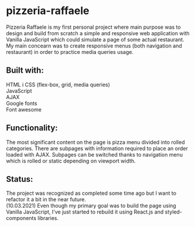 # pizzeria-raffaele

Pizzeria Raffaele is my first personal project where main purpose was to design and build from scratch a simple and responsive web application with Vanilla JavaScript which could simulate a page of some actual restaurant. My main concearn was to create responsive menus (both navigation and restaurant) in order to practice media queries usage.

## Built with:

HTML i CSS (flex-box, grid, media queries)<br/>
JavaScript<br/>
AJAX<br/>
Google fonts<br/>
Font awesome<br/>

## Functionality:

The most significant content on the page is pizza menu divided into rolled categories. There are subpages with information required to place an order loaded with AJAX. Subpages can be switched thanks to navigation menu which is rolled or static depending on viewport width.

## Status:
The project was recognized as completed some time ago but I want to refactor it a bit in the near future. <br />
(10.03.2021) Even though my primary goal was to build the page using Vanilla JavaScript, I've just started to rebuild it using React.js and styled-components libraries.
